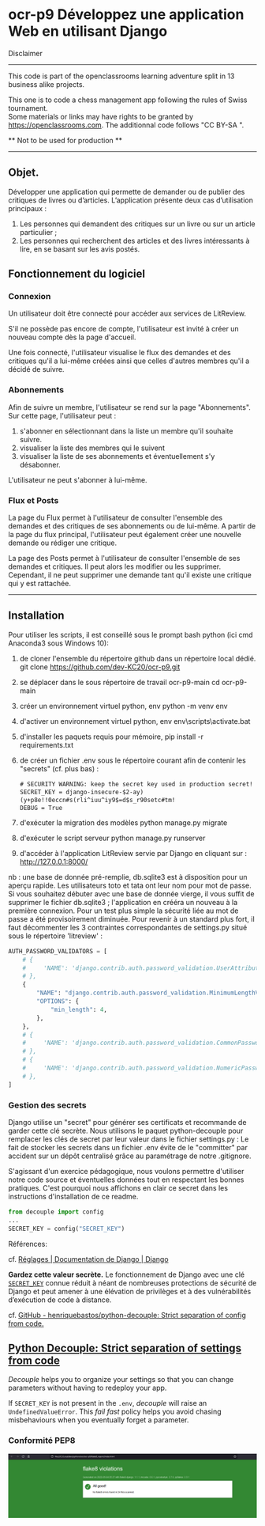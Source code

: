 # ocr-p9 Développez une application Web en utilisant Django

Disclaimer

---

This code is part of the openclassrooms learning adventure split in 13 business alike projects.  
  
  
This one is to code a chess management app following the rules of Swiss tournament.  
Some materials or links may have rights to be granted by https://openclassrooms.com. 
The additionnal code follows "CC BY-SA ".
  
** Not to be used for production **  


---
## Objet.  
  
Développer une application qui permette de demander ou de publier des critiques de livres ou d’articles.
L’application présente deux cas d’utilisation principaux : 
1. Les personnes qui demandent des critiques sur un livre ou sur un article particulier ;
2. Les personnes qui recherchent des articles et des livres intéressants à lire, en se basant sur les  avis postés.
  
## Fonctionnement du logiciel

### Connexion
Un utilisateur doit être connecté pour accéder aux services de LitReview.

S'il ne possède pas encore de compte, l'utilisateur est invité à créer un nouveau compte dès la page d'accueil.

Une fois connecté, l'utilisateur visualise le flux des demandes et des critiques  qu'il a lui-même créées ainsi que celles d'autres membres qu'il a décidé de suivre.

### Abonnements
Afin de suivre un membre, l'utilisateur se rend sur la page "Abonnements".
Sur cette page, l'utilisateur peut :
1. s'abonner en sélectionnant dans la liste un membre qu'il souhaite suivre.
2. visualiser la liste des membres qui le suivent
3. visualiser la liste de ses abonnements et éventuellement s'y désabonner.

L'utilisateur ne peut s'abonner à lui-même.


### Flux et Posts

La page du Flux permet à l'utilisateur de consulter l'ensemble des demandes et des critiques de ses abonnements ou de lui-même. 
A partir de la page du flux principal, l'utilisateur peut également créer une nouvelle demande ou rédiger une critique.  
  
La page des Posts permet à l'utilisateur de consulter l'ensemble de ses demandes et critiques. Il peut alors les modifier ou les supprimer. Cependant, il ne peut supprimer une demande tant qu'il existe une critique qui y est rattachée.








---



## Installation

Pour utiliser les scripts,
il est conseillé sous le prompt bash python (ici cmd Anaconda3 sous Windows 10):

1.  de cloner l'ensemble du répertoire github dans un répertoire local dédié.
    git clone https://github.com/dev-KC20/ocr-p9.git

2.  se déplacer dans le sous répertoire de travail ocr-p9-main
    cd ocr-p9-main

3. créer un environnement virtuel python, env
    python -m venv env

4.  d'activer un environnement virtuel python, env
    env\scripts\activate.bat

5.  d'installer les paquets requis pour mémoire,
    pip install -r requirements.txt

6.  de créer un fichier .env sous le répertoire courant afin de contenir les "secrets" (cf. plus bas) :
    
        # SECURITY WARNING: keep the secret key used in production secret!
        SECRET_KEY = django-insecure-$2-ay)(y+p8e!!0eccn#s(rli^iuu^iy9$=d$s_r90setc#tm!
        DEBUG = True

7.  d'exécuter la migration des modèles 
    python manage.py migrate

8.  d'exécuter le script serveur 
    python manage.py runserver

9.  d'accéder à l'application LitReview servie par Django en cliquant sur :
    http://127.0.0.1:8000/


nb : une base de donnée pré-remplie, db.sqlite3 est à disposition pour un aperçu rapide. Les utilisateurs toto et tata ont leur nom pour mot de passe. Si vous souhaitez débuter avec une base de donnée vierge, il vous suffit de supprimer le fichier db.sqlite3 ; l'application en crééra un nouveau à la première connexion.
Pour un test plus simple la sécurité liée au mot de passe a été provisoirement diminuée.
Pour revenir à un standard plus fort, il faut décommenter les 3 contraintes correspondantes de settings.py situé sous le répertoire 'litreview' :

```py
AUTH_PASSWORD_VALIDATORS = [
    # {
    #     'NAME': 'django.contrib.auth.password_validation.UserAttributeSimilarityValidator',
    # },
    {
        "NAME": "django.contrib.auth.password_validation.MinimumLengthValidator",
        "OPTIONS": {
            "min_length": 4,
        },
    },
    # {
    #     'NAME': 'django.contrib.auth.password_validation.CommonPasswordValidator',
    # },
    # {
    #     'NAME': 'django.contrib.auth.password_validation.NumericPasswordValidator',
    # },
]

```


### Gestion des secrets

Django utilise un "secret" pour générer ses certificats et recommande de garder cette clé secrète. 
Nous utilisons le paquet python-decouple pour remplacer les clés de secret par leur valeur dans le fichier settings.py :
Le fait de stocker les secrets dans un fichier .env évite de le "committer" par accident sur un dépôt centralisé grâce au paramétrage de notre .gitignore.

S'agissant d'un exercice pédagogique, nous voulons permettre d'utiliser notre code source et éventuelles données tout en respectant les bonnes pratiques. C'est pourquoi nous affichons en clair ce secret dans les instructions d'installation de ce readme.

```py
from decouple import config
...
SECRET_KEY = config("SECRET_KEY")

```

Références: 

cf. [Réglages | Documentation de Django | Django](https://docs.djangoproject.com/fr/4.0/ref/settings/#password-hashers)

**Gardez cette valeur secrète.**
Le fonctionnement de Django avec une clé [`SECRET_KEY`](https://docs.djangoproject.com/fr/4.0/ref/settings/#std:setting-SECRET_KEY) connue réduit à néant de nombreuses protections de sécurité de Django et peut amener à une élévation de privilèges et à des vulnérabilités d’exécution de code à distance.

cf. [GitHub - henriquebastos/python-decouple: Strict separation of config from code.](https://github.com/henriquebastos/python-decouple/)

## [Python Decouple: Strict separation of settings from code](https://github.com/henriquebastos/python-decouple/#id1)
_Decouple_ helps you to organize your settings so that you can change parameters without having to redeploy your app.

If `SECRET_KEY` is not present in the `.env`, _decouple_ will raise an `UndefinedValueError`.
This _fail fast_ policy helps you avoid chasing misbehaviours when you eventually forget a parameter.


### Conformité PEP8

![](litreview/static/img/flake8-report-html-2022-05-04-053010.png)  

